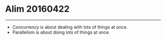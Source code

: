# Alim 20160422

---


- Concurrency is about dealing with lots of things at once.
- Parallelism is about doing lots of things at once.
